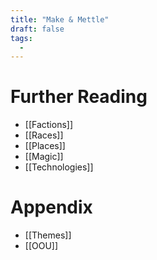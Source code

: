 ```yaml
---
title: "Make & Mettle"
draft: false
tags:
  - 
---
```


# Further Reading
- [[Factions]]
- [[Races]]
- [[Places]]
- [[Magic]]
- [[Technologies]]

# Appendix
- [[Themes]]
- [[OOU]]
